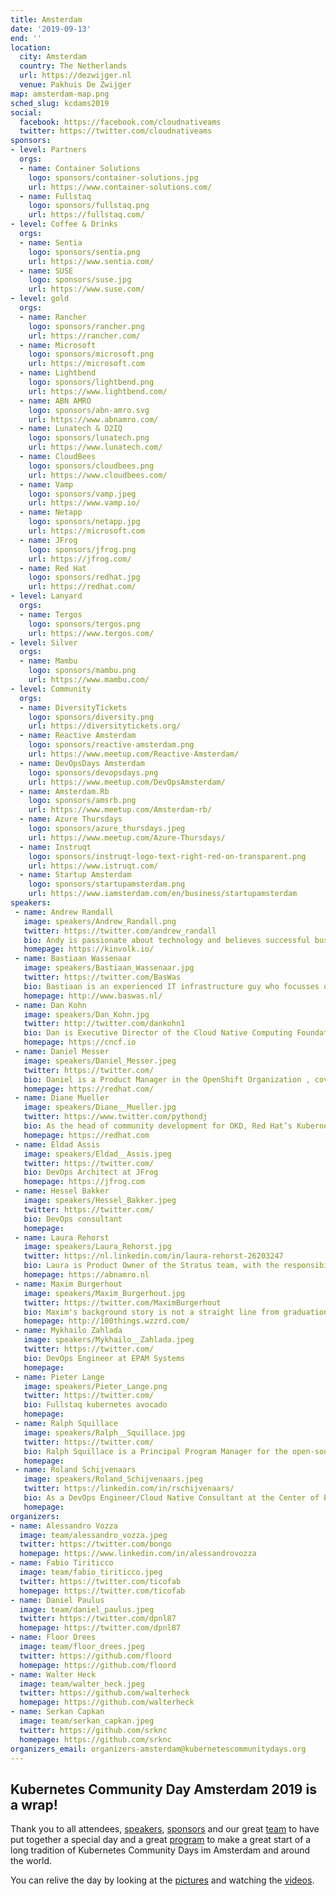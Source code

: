 ```yaml
---
title: Amsterdam
date: '2019-09-13'
end: ''
location:
  city: Amsterdam
  country: The Netherlands
  url: https://dezwijger.nl
  venue: Pakhuis De Zwijger
map: amsterdam-map.png
sched_slug: kcdams2019
social:
  facebook: https://facebook.com/cloudnativeams
  twitter: https://twitter.com/cloudnativeams
sponsors:
- level: Partners
  orgs:
  - name: Container Solutions
    logo: sponsors/container-solutions.jpg
    url: https://www.container-solutions.com/
  - name: Fullstaq
    logo: sponsors/fullstaq.png
    url: https://fullstaq.com/
- level: Coffee & Drinks
  orgs:
  - name: Sentia
    logo: sponsors/sentia.png
    url: https://www.sentia.com/
  - name: SUSE
    logo: sponsors/suse.jpg
    url: https://www.suse.com/
- level: gold
  orgs:
  - name: Rancher
    logo: sponsors/rancher.png
    url: https://rancher.com/
  - name: Microsoft
    logo: sponsors/microsoft.png
    url: https://microsoft.com
  - name: Lightbend
    logo: sponsors/lightbend.png
    url: https://www.lightbend.com/
  - name: ABN AMRO
    logo: sponsors/abn-amro.svg
    url: https://www.abnamro.com/
  - name: Lunatech & D2IQ
    logo: sponsors/lunatech.png
    url: https://www.lunatech.com/
  - name: CloudBees
    logo: sponsors/cloudbees.png
    url: https://www.cloudbees.com/
  - name: Vamp
    logo: sponsors/vamp.jpeg
    url: https://www.vamp.io/
  - name: Netapp
    logo: sponsors/netapp.jpg
    url: https://microsoft.com
  - name: JFrog
    logo: sponsors/jfrog.png
    url: https://jfrog.com/
  - name: Red Hat
    logo: sponsors/redhat.jpg
    url: https://redhat.com/
- level: Lanyard
  orgs:
  - name: Tergos
    logo: sponsors/tergos.png
    url: https://www.tergos.com/
- level: Silver
  orgs:
  - name: Mambu
    logo: sponsors/mambu.png
    url: https://www.mambu.com/
- level: Community
  orgs:
  - name: DiversityTickets
    logo: sponsors/diversity.png
    url: https://diversitytickets.org/
  - name: Reactive Amsterdam
    logo: sponsors/reactive-amsterdam.png
    url: https://www.meetup.com/Reactive-Amsterdam/
  - name: DevOpsDays Amsterdam
    logo: sponsors/devopsdays.png
    url: https://www.meetup.com/DevOpsAmsterdam/
  - name: Amsterdam.Rb
    logo: sponsors/amsrb.png
    url: https://www.meetup.com/Amsterdam-rb/
  - name: Azure Thursdays
    logo: sponsors/azure_thursdays.jpeg
    url: https://www.meetup.com/Azure-Thursdays/
  - name: Instruqt
    logo: sponsors/instruqt-logo-text-right-red-on-transparent.png
    url: https://www.istruqt.com/
  - name: Startup Amsterdam
    logo: sponsors/startupamsterdam.png
    url: https://www.iamsterdam.com/en/business/startupamsterdam
speakers:
 - name: Andrew Randall
   image: speakers/Andrew_Randall.png
   twitter: https://twitter.com/andrew_randall
   bio: Andy is passionate about technology and believes successful businesses deliver solutions and services that delight customers, the open source community and ecosystem partners.
   homepage: https://kinvolk.io/
 - name: Bastiaan Wassenaar
   image: speakers/Bastiaan_Wassenaar.jpg
   twitter: https://twitter.com/BasWas
   bio: Bastiaan is an experienced IT infrastructure guy who focusses on Microsoft Azure and Azure Stack.
   homepage: http://www.baswas.nl/
 - name: Dan Kohn
   image: speakers/Dan_Kohn.jpg
   twitter: http://twitter.com/dankohn1
   bio: Dan is Executive Director of the Cloud Native Computing Foundation, which sustains and integrates open source technologies like Kubernetes and Prometheus. He also helped create the Linux Foundation's Core Infrastructure Initiative as an industry-wide response to the security vulnerabilities demonstrated by Heartbleed.
   homepage: https://cncf.io
 - name: Daniel Messer
   image: speakers/Daniel_Messer.jpeg
   twitter: https://twitter.com/
   bio: Daniel is a Product Manager in the OpenShift Organization , covering various Operator-related projects and products. He’s been using OpenShift since it was rebased to Kubernetes and has a career of advocating customers and partners in Cloud and Storage Technologies.
   homepage: https://redhat.com/
 - name: Diane Mueller
   image: speakers/Diane__Mueller.jpg
   twitter: https://www.twitter.com/pythondj
   bio: As the head of community development for OKD, Red Hat’s Kubernetes distribution that powers Red Hat’s OpenShift Container Platform, Diane has grown Commons to 525+ member organizations, led over 100 companies to share their adoption journeys at the OpenShift Commons Gatherings and recorded hundreds of podcasts to teach others about cloud native and Kubernetes technologies.
   homepage: https://redhat.com
 - name: Eldad Assis
   image: speakers/Eldad__Assis.jpeg
   twitter: https://twitter.com/
   bio: DevOps Architect at JFrog
   homepage: https://jfrog.com
 - name: Hessel Bakker
   image: speakers/Hessel_Bakker.jpeg
   twitter: https://twitter.com/
   bio: DevOps consultant
   homepage: 
 - name: Laura Rehorst
   image: speakers/Laura_Rehorst.jpg
   twitter: https://nl.linkedin.com/in/laura-rehorst-26203247
   bio: Laura is Product Owner of the Stratus team, with the responsibility for the delivery and operations of the Managed Container Platform within ABN AMRO Bank.
   homepage: https://abnamro.nl
 - name: Maxim Burgerhout
   image: speakers/Maxim_Burgerhout.jpg
   twitter: https://twitter.com/MaximBurgerhout
   bio: Maxim's background story is not a straight line from graduation to current position. Instead, Maxim has worked in various fields, from law enforcement to academia, through being a consultant in several mid-size and large IT firms in the Netherlands, until ending up at Red Hat.At Red Hat, Maxim is part of the presales team in the Benelux region, as a principal solution architect, and part-time evangelist.
   homepage: http://100things.wzzrd.com/
 - name: Mykhailo Zahlada
   image: speakers/Mykhailo__Zahlada.jpeg
   twitter: https://twitter.com/
   bio: DevOps Engineer at EPAM Systems
   homepage: 
 - name: Pieter Lange
   image: speakers/Pieter_Lange.png
   twitter: https://twitter.com/
   bio: Fullstaq kubernetes avocado
   homepage: 
 - name: Ralph Squillace
   image: speakers/Ralph__Squillace.jpg
   twitter: https://twitter.com/
   bio: Ralph Squillace is a Principal Program Manager for the open-source, container-native dev and ops Kubernetes tooling built by Azure. He oversees contributions to Helm, Draft, Brigade, VS Code Kubernetes extensions, and any random thing that makes building apps in containers easier, faster, and more secure.
   homepage: 
 - name: Roland Schijvenaars
   image: speakers/Roland_Schijvenaars.jpeg
   twitter: https://linkedin.com/in/rschijvenaars/
   bio: As a DevOps Engineer/Cloud Native Consultant at the Center of Expertise Software Development responsible for making the lives of developers easy by designing and implementing scalable, reusable and easy to use solutions in hybrid and public cloud environments. Thereby helping the enterprise to accelerate their adoption of CI/CD, microservices and containerization.
   homepage: 
organizers:
- name: Alessandro Vozza
  image: team/alessandro_vozza.jpeg
  twitter: https://twitter.com/bongo
  homepage: https://www.linkedin.com/in/alessandrovozza
- name: Fabio Tiriticco
  image: team/fabio_tiriticco.jpeg
  twitter: https://twitter.com/ticofab
  homepage: https://twitter.com/ticofab
- name: Daniel Paulus
  image: team/daniel_paulus.jpeg
  twitter: https://twitter.com/dpnl87
  homepage: https://twitter.com/dpnl87
- name: Floor Drees
  image: team/floor_drees.jpeg
  twitter: https://github.com/floord
  homepage: https://github.com/floord
- name: Walter Heck
  image: team/walter_heck.jpeg
  twitter: https://github.com/walterheck
  homepage: https://github.com/walterheck
- name: Serkan Capkan
  image: team/serkan_capkan.jpeg
  twitter: https://github.com/srknc
  homepage: https://github.com/srknc
organizers_email: organizers-amsterdam@kubernetescommunitydays.org
---
```


## Kubernetes Community Day Amsterdam 2019 is a wrap!

Thank you to all attendees, [speakers](speakers), [sponsors](sponsor) and our great [team](contact) to have put together a special day and a great [program](program) to make a great start of a long tradition of Kubernetes Community Days im Amsterdam and around the world. 

You can relive the day by looking at the [pictures](https://500px.com/cloudnativeams/galleries/kubernetes-community-day-amsterdam-2019) and watching the [videos](https://www.youtube.com/playlist?list=PLQGLXxvf53b0fzCwFJSLRyn88bCoFNH2G).